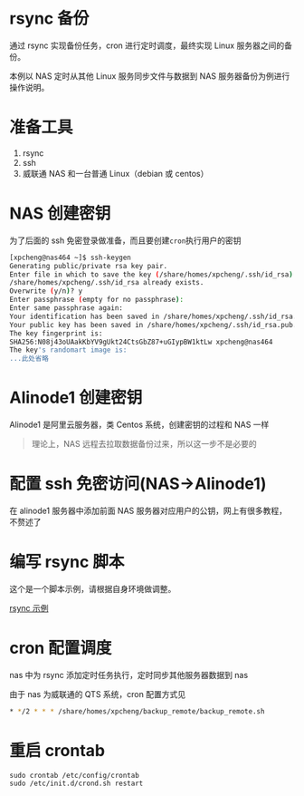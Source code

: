 # rsync 备份

通过 rsync 实现备份任务，cron 进行定时调度，最终实现 Linux 服务器之间的备份。

本例以 NAS 定时从其他 Linux 服务同步文件与数据到 NAS 服务器备份为例进行操作说明。

# 准备工具

1. rsync
2. ssh
3. 威联通 NAS 和一台普通 Linux（debian 或 centos）

# NAS 创建密钥

为了后面的 ssh 免密登录做准备，而且要创建`cron`执行用户的密钥

```bash
[xpcheng@nas464 ~]$ ssh-keygen
Generating public/private rsa key pair.
Enter file in which to save the key (/share/homes/xpcheng/.ssh/id_rsa):
/share/homes/xpcheng/.ssh/id_rsa already exists.
Overwrite (y/n)? y
Enter passphrase (empty for no passphrase):
Enter same passphrase again:
Your identification has been saved in /share/homes/xpcheng/.ssh/id_rsa.
Your public key has been saved in /share/homes/xpcheng/.ssh/id_rsa.pub.
The key fingerprint is:
SHA256:N08j43oUAakKbYV9gUkt24CtsGbZ87+uGIypBW1ktLw xpcheng@nas464
The key's randomart image is:
...此处省略
```

# Alinode1 创建密钥

Alinode1 是阿里云服务器，类 Centos 系统，创建密钥的过程和 NAS 一样

> 理论上，NAS 远程去拉取数据备份过来，所以这一步不是必要的

# 配置 ssh 免密访问(NAS->Alinode1)

在 alinode1 服务器中添加前面 NAS 服务器对应用户的公钥，网上有很多教程，不赘述了

# 编写 rsync 脚本

这个是一个脚本示例，请根据自身环境做调整。

[rsync 示例](main/rsync_backup_example.md)

# cron 配置调度

nas 中为 rsync 添加定时任务执行，定时同步其他服务器数据到 nas

由于 nas 为威联通的 QTS 系统，cron 配置方式见

```bash
* */2 * * * /share/homes/xpcheng/backup_remote/backup_remote.sh
```

# 重启 crontab

```Plain Text
sudo crontab /etc/config/crontab
sudo /etc/init.d/crond.sh restart
```
